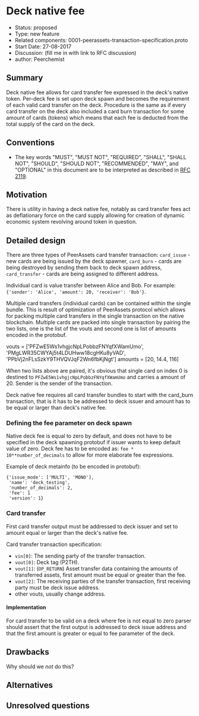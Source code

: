 # Deck native fee

- Status: proposed
- Type: new feature
- Related components: 0001-peerassets-transaction-specification.proto
- Start Date: 27-08-2017
- Discussion: (fill me in with link to RFC discussion)
- author: Peerchemist

## Summary

Deck native fee allows for card transfer fee expressed in the deck's native token. Per-deck fee is set upon deck spawn and becomes the requirement of each valid card transfer on the deck.
Procedure is the same as if every card transfer on the deck also included a card burn transaction for some amount of cards (tokens) which means that each fee is deducted from the total supply of the card on the deck.


## Conventions
- The key words "MUST", "MUST NOT", "REQUIRED", "SHALL", "SHALL NOT", "SHOULD", "SHOULD NOT", "RECOMMENDED", "MAY", and "OPTIONAL" in this document are to be interpreted as described in [RFC 2119](http://tools.ietf.org/html/rfc2119).

## Motivation

There is utility in having a deck native fee, notably as card transfer fees act as deflationary force on the card supply allowing for creation of dynamic economic system revolving around token in question.

## Detailed design

There are three types of PeerAssets card transfer transaction:
`card_issue` - new cards are being issued by the deck spawner,
`card_burn` - cards are being destroyed by sending them back to deck spawn address,
`card_transfer` - cards are being assigned to different address.

Individual card is value transfer between Alice and Bob. For example: `{'sender': 'Alice', 'amount': 20, 'receiver': 'Bob'}`.

Multiple card transfers (individual cards) can be contained within the single bundle. This is result of optimization of PeerAssets protocol which allows for packing multiple card transfers in the single transaction on the native blockchain.
Multiple cards are packed into single transaction by pairing the two lists, one is the list of the vouts and second one is list of amounts encoded in the protobuf.

vouts = ['PFZwE5Ws1vhgjcNpLPobbzFNYqfXWamUmo', 'PMgLWR35CWYAj5t4LDUHww18cgHKu8yVAD', 'PPbVj2nFLsSzkY9THVQVJqF2Wn6fbKjNgt']
amounts = [20, 14.4, 116]

When two lists above are paired, it's obvious that single card on index 0 is destined to `PFZwE5Ws1vhgjcNpLPobbzFNYqfXWamUmo` and carries a amount of 20. Sender is the sender of the transaction.

Deck native fee requires all card transfer bundles to start with the card_burn transaction, that is it has to be addressed to deck issuer and amount has to be equal or larger than deck's native fee.


### Defining the fee parameter on deck spawn

Native deck fee is equal to zero by default, and does not have to be specified in the deck spawning protobuf if issuer wants to keep default value of zero.
Deck fee has to be encoded as: `fee * 10**number_of_decimals` to allow for more elaborate fee expressions.

Example of deck metainfo (to be encoded in protobuf):

```
{'issue_mode': ['MULTI', 'MONO'],
 'name': 'deck_testing',
 'number_of_decimals': 2,
 'fee': 1
 'version': 1}
```

### Card transfer

First card transfer output must be addressed to deck issuer and set to amount equal or larger than the deck's native fee.

Card transfer transaction specification:

* `vin[0]`: The sending party of the transfer transaction.
* `vout[0]`: Deck tag (P2TH).
* `vout[1]`: (`OP_RETURN`) Asset transfer data containing the amounts of transferred assets, first amount must be equal or greater than the fee.
* `vout[2]`: The receiving parties of the transfer transaction, first receiving party must be deck issue address.
* other vouts, usually change address.


#### Implementation

For card transfer to be valid on a deck where fee is not equal to zero parser should assert that the first output is addressed to deck issue address and that the first amount is greater or equal to fee parameter of the deck.

## Drawbacks

Why should we *not* do this?

## Alternatives


## Unresolved questions

